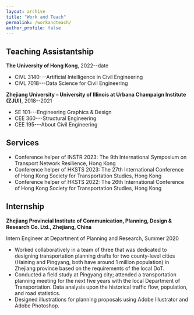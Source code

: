 ```yaml
---
layout: archive
title: "Work and Teach"
permalink: /workandteach/
author_profile: false
---
```


## Teaching Assistantship
**The University of Hong Kong**, 2022--date
- CIVL 3140---Artificial Intelligence in Civil Engineering
- CIVL 7018---Data Science for Civil Engineering

**Zhejiang University – University of Illinois at Urbana Champaign Institute (ZJUI)**, 2018--2021
- SE 101---Engineering Graphics & Design
- CEE 360---Structural Engineering
- CEE 195---About Civil Engineering

## Services
- Conference helper of INSTR 2023: The 9th International Symposium on Transport Network Resilience, Hong Kong
- Conference helper of HKSTS 2023: The 27th International Conference of Hong Kong Society for Transportation Studies, Hong Kong
- Conference helper of HKSTS 2022: The 26th International Conference of Hong Kong Society for Transportation Studies, Hong Kong

## Internship
**Zhejiang Provincial Institute of Communication, Planning, Design & Research Co. Ltd., Zhejiang, China**

Intern Engineer at Department of Planning and Research, Summer 2020

- Worked collaboratively in a team of three that was dedicated to designing transportation planning drafts for two county-level cities (Haining and Pingyang, both have around 1 million population) in Zhejiang province based on the requirements of the local DoT.<br>
- Conducted a field study at Pingyang city; attended a transportation planning meeting for the next five years with the local Department of Transportation. Data analysis upon the historical traffic flow, population, and road statistics.<br>
- Designed illustrations for planning proposals using Adobe Illustrator and Adobe Photoshop.<br>
